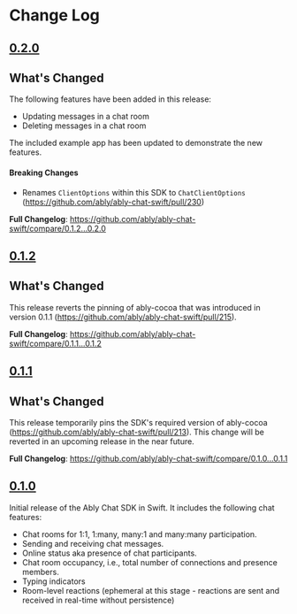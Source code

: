 # Change Log

## [0.2.0](https://github.com/ably/ably-chat-swift/tree/0.2.0)

## What's Changed

The following features have been added in this release:

- Updating messages in a chat room
- Deleting messages in a chat room

The included example app has been updated to demonstrate the new features.

#### Breaking Changes

- Renames `ClientOptions` within this SDK to `ChatClientOptions` (https://github.com/ably/ably-chat-swift/pull/230)

**Full Changelog**: https://github.com/ably/ably-chat-swift/compare/0.1.2...0.2.0

## [0.1.2](https://github.com/ably/ably-chat-swift/tree/0.1.2)

## What's Changed

This release reverts the pinning of ably-cocoa that was introduced in version 0.1.1 (https://github.com/ably/ably-chat-swift/pull/215).

**Full Changelog**: https://github.com/ably/ably-chat-swift/compare/0.1.1...0.1.2

## [0.1.1](https://github.com/ably/ably-chat-swift/tree/0.1.1)

## What's Changed

This release temporarily pins the SDK's required version of ably-cocoa (https://github.com/ably/ably-chat-swift/pull/213). This change will be reverted in an upcoming release in the near future.

**Full Changelog**: https://github.com/ably/ably-chat-swift/compare/0.1.0...0.1.1

## [0.1.0](https://github.com/ably/ably-chat-swift/tree/0.1.0)

Initial release of the Ably Chat SDK in Swift. It includes the following chat features:

- Chat rooms for 1:1, 1:many, many:1 and many:many participation.
- Sending and receiving chat messages.
- Online status aka presence of chat participants.
- Chat room occupancy, i.e., total number of connections and presence members.
- Typing indicators
- Room-level reactions (ephemeral at this stage - reactions are sent and received in real-time without persistence)
